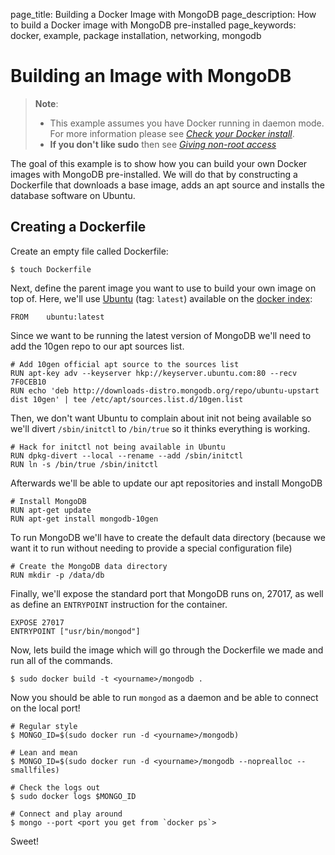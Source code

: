 page_title: Building a Docker Image with MongoDB
page_description: How to build a Docker image with MongoDB pre-installed
page_keywords: docker, example, package installation, networking, mongodb

# Building an Image with MongoDB

> **Note**: 
> 
> - This example assumes you have Docker running in daemon mode. For
>   more information please see [*Check your Docker
>   install*](../hello_world/#running-examples).
> - **If you don't like sudo** then see [*Giving non-root
>   access*](/installation/binaries/#dockergroup)

The goal of this example is to show how you can build your own Docker
images with MongoDB pre-installed. We will do that by constructing a
Dockerfile that downloads a base image, adds an
apt source and installs the database software on Ubuntu.

## Creating a Dockerfile

Create an empty file called Dockerfile:

    $ touch Dockerfile

Next, define the parent image you want to use to build your own image on
top of. Here, we'll use [Ubuntu](https://index.docker.io/_/ubuntu/)
(tag: `latest`) available on the [docker
index](http://index.docker.io):

    FROM    ubuntu:latest

Since we want to be running the latest version of MongoDB we'll need to
add the 10gen repo to our apt sources list.

    # Add 10gen official apt source to the sources list
    RUN apt-key adv --keyserver hkp://keyserver.ubuntu.com:80 --recv 7F0CEB10
    RUN echo 'deb http://downloads-distro.mongodb.org/repo/ubuntu-upstart dist 10gen' | tee /etc/apt/sources.list.d/10gen.list

Then, we don't want Ubuntu to complain about init not being available so
we'll divert `/sbin/initctl` to
`/bin/true` so it thinks everything is working.

    # Hack for initctl not being available in Ubuntu
    RUN dpkg-divert --local --rename --add /sbin/initctl
    RUN ln -s /bin/true /sbin/initctl

Afterwards we'll be able to update our apt repositories and install
MongoDB

    # Install MongoDB
    RUN apt-get update
    RUN apt-get install mongodb-10gen

To run MongoDB we'll have to create the default data directory (because
we want it to run without needing to provide a special configuration
file)

    # Create the MongoDB data directory
    RUN mkdir -p /data/db

Finally, we'll expose the standard port that MongoDB runs on, 27017, as
well as define an `ENTRYPOINT` instruction for the
container.

    EXPOSE 27017
    ENTRYPOINT ["usr/bin/mongod"]

Now, lets build the image which will go through the
Dockerfile we made and run all of the commands.

    $ sudo docker build -t <yourname>/mongodb .

Now you should be able to run `mongod` as a daemon
and be able to connect on the local port!

    # Regular style
    $ MONGO_ID=$(sudo docker run -d <yourname>/mongodb)

    # Lean and mean
    $ MONGO_ID=$(sudo docker run -d <yourname>/mongodb --noprealloc --smallfiles)

    # Check the logs out
    $ sudo docker logs $MONGO_ID

    # Connect and play around
    $ mongo --port <port you get from `docker ps`>

Sweet!
